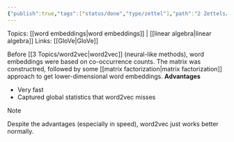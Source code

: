 ```yaml
---
{"publish":true,"tags":["status/done","type/zettel"],"path":"2 Zettels/old school word-embeddings.md","permalink":"/2-zettels/old-school-word-embeddings/","PassFrontmatter":true}
---
```



Topics: [[word embeddings\|word embeddings]] | [[linear algebra\|linear algebra]]
Links: [[GloVe\|GloVe]]

Before [[3 Topics/word2vec\|word2vec]] (neural-like methods), word embeddings were based on co-occurrence counts. The matrix was constructred, followed by some [[matrix factorization\|matrix factorization]] approach to get lower-dimensional word embeddings.
**Advantages**
- Very fast
- Captured global statistics that word2vec misses

> [!note]
> Despite the advantages (especially in speed), word2vec just works better normally.